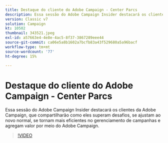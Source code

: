 ```yaml
---
title: Destaque do cliente do Adobe Campaign - Center Parcs
description: Essa sessão do Adobe Campaign Insider destacará os clientes da Adobe Campaign, que compartilharão como eles superam desafios, se ajustam ao novo normal e se tornam mais... (as descrições devem ter entre 60 e 160 caracteres)
version: Classic v7
solution: Campaign
kt: 10502
thumbnail: 343521.jpeg
exl-id: a57663e4-4e8e-4ac5-8f37-3867289eee44
source-git-commit: ca06e5a8b1602a7bcfb83a43f529680a5a96bacf
workflow-type: tm+mt
source-wordcount: '77'
ht-degree: 15%

---
```


# Destaque do cliente do Adobe Campaign - Center Parcs

Essa sessão do Adobe Campaign Insider destacará os clientes da Adobe Campaign, que compartilharão como eles superam desafios, se ajustam ao novo normal, se tornam mais eficientes no gerenciamento de campanhas e agregam valor por meio do Adobe Campaign.

>[!VIDEO](https://video.tv.adobe.com/v/343521/?quality=12&learn=on)

